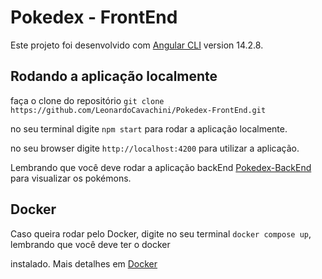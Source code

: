 # Pokedex - FrontEnd

Este projeto foi desenvolvido com [Angular CLI](https://github.com/angular/angular-cli) version 14.2.8.

## Rodando a aplicação localmente

faça o clone do repositório `git clone https://github.com/LeonardoCavachini/Pokedex-FrontEnd.git`

no seu terminal digite `npm start` para rodar a aplicação localmente.

no seu browser digite `http://localhost:4200` para utilizar a aplicação.

Lembrando que você deve rodar a aplicação backEnd [Pokedex-BackEnd](https://github.com/LeonardoCavachini/Pokedex-BackEnd) para visualizar os pokémons.

## Docker

Caso queira rodar pelo Docker, digite no seu terminal `docker compose up`, lembrando que você deve ter o docker

instalado. Mais detalhes em [Docker](https://www.docker.com/)
